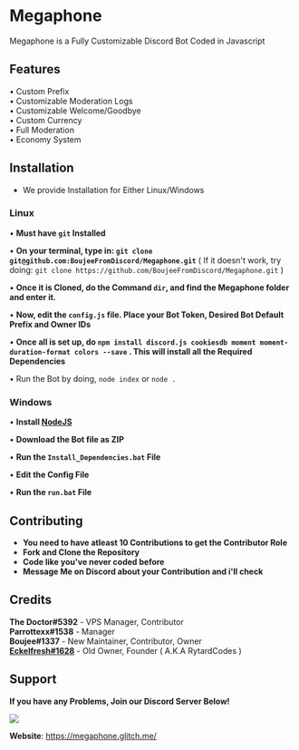 # Megaphone
Megaphone is a Fully Customizable Discord Bot Coded in Javascript

## Features
 • Custom Prefix  
 • Customizable Moderation Logs  
 • Customizable Welcome/Goodbye  
 • Custom Currency  
 • Full Moderation  
 • Economy System
 
## Installation
 - We provide Installation for Either Linux/Windows  
 
 ### Linux
  • **Must have `git` Installed**  
  
  • **On your terminal, type in: `git clone git@github.com:BoujeeFromDiscord/Megaphone.git`**  ( If it doesn't work, try doing: `git clone https://github.com/BoujeeFromDiscord/Megaphone.git` )
       
  • **Once it is Cloned, do the Command `dir`, and find the Megaphone folder and enter it.**  
  
  • **Now, edit the `config.js` file. Place your Bot Token, Desired Bot Default Prefix and Owner IDs**  
  
  • **Once all is set up, do `npm install discord.js cookiesdb moment moment-duration-format colors --save` . This will install all the Required Dependencies**  
  
  • Run the Bot by doing, `node index` or `node .`
  
 ### Windows
  • **Install [NodeJS](https://nodejs.org)**  
  
  • **Download the Bot file as ZIP**  
  
  • **Run the `Install_Dependencies.bat` File**  
  
  • **Edit the Config File**  
  
  • **Run the `run.bat` File**
  
 
## Contributing  
 - **You need to have atleast 10 Contributions to get the Contributor Role**  
 - **Fork and Clone the Repository**  
 - **Code like you've never coded before**  
 - **Message Me on Discord about your Contribution and i'll check**
 
## Credits  
 **The Doctor#5392** - VPS Manager, Contributor  
 **Parrottexx#1538** - Manager  
 **Boujee#1337** - New Maintainer, Contributor, Owner  
 **[Eckelfresh#1628](https://github.com/RytardCodes)** - Old Owner, Founder ( A.K.A RytardCodes )
  
## Support
 **If you have any Problems, Join our Discord Server Below!**
 <html>
  <a href="https://discord.gg/TMtG63f">
    <img src="https://cdn.discordapp.com/attachments/351232378649313280/416836742256263178/lol.PNG"></image>
  </a>
 </html>
 
**Website**: https://megaphone.glitch.me/
